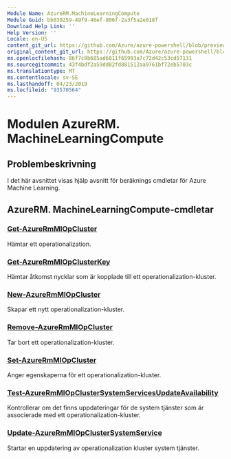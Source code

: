 ```yaml
---
Module Name: AzureRM.MachineLearningCompute
Module Guid: bb030259-49f9-46ef-806f-2a3f5a2e018f
Download Help Link: ''
Help Version: ''
Locale: en-US
content_git_url: https://github.com/Azure/azure-powershell/blob/preview/src/ResourceManager/MachineLearningCompute/Commands.MachineLearningCompute/help/AzureRM.MachineLearningCompute.md
original_content_git_url: https://github.com/Azure/azure-powershell/blob/preview/src/ResourceManager/MachineLearningCompute/Commands.MachineLearningCompute/help/AzureRM.MachineLearningCompute.md
ms.openlocfilehash: 86f7c8b685ad6811f65993a7c72d42c53cd57131
ms.sourcegitcommit: 43f4bdf2a59dd82fd881512aa9761bf72eb5703c
ms.translationtype: MT
ms.contentlocale: sv-SE
ms.lasthandoff: 04/23/2019
ms.locfileid: "93570564"
---
```

# Modulen AzureRM. MachineLearningCompute
## Problembeskrivning
I det här avsnittet visas hjälp avsnitt för beräknings cmdletar för Azure Machine Learning.

## AzureRM. MachineLearningCompute-cmdletar
### [Get-AzureRmMlOpCluster](Get-AzureRmMlOpCluster.md)
Hämtar ett operationalization.

### [Get-AzureRmMlOpClusterKey](Get-AzureRmMlOpClusterKey.md)
Hämtar åtkomst nycklar som är kopplade till ett operationalization-kluster.

### [New-AzureRmMlOpCluster](New-AzureRmMlOpCluster.md)
Skapar ett nytt operationalization-kluster.

### [Remove-AzureRmMlOpCluster](Remove-AzureRmMlOpCluster.md)
Tar bort ett operationalization-kluster.

### [Set-AzureRmMlOpCluster](Set-AzureRmMlOpCluster.md)
Anger egenskaperna för ett operationalization-kluster.

### [Test-AzureRmMlOpClusterSystemServicesUpdateAvailability](Test-AzureRmMlOpClusterSystemServicesUpdateAvailability.md)
Kontrollerar om det finns uppdateringar för de system tjänster som är associerade med ett operationalization-kluster.

### [Update-AzureRmMlOpClusterSystemService](Update-AzureRmMlOpClusterSystemService.md)
Startar en uppdatering av operationalization kluster system tjänster.

